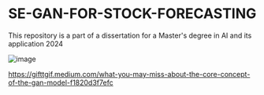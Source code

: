 # SE-GAN-FOR-STOCK-FORECASTING
This repository is a part of a dissertation for a Master's degree in AI and its application 2024

![image](https://github.com/user-attachments/assets/f580fe0a-8418-412c-9064-cba8db7b4f36)

https://gifttgif.medium.com/what-you-may-miss-about-the-core-concept-of-the-gan-model-f1820d3f7efc
